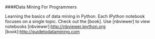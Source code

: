 ####Data Mining For Programmers

Learning the basics of data mining in Python. Each IPython notebook focuses on a single topic. Check out the [book].
Use [nbviewer] to view notebooks
[nbviewer]:http://nbviewer.ipython.org
[book]:http://guidetodatamining.com
